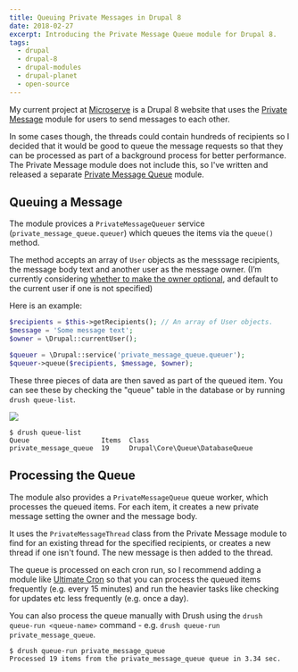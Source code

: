 ```yaml
---
title: Queuing Private Messages in Drupal 8
date: 2018-02-27
excerpt: Introducing the Private Message Queue module for Drupal 8.
tags:
  - drupal
  - drupal-8
  - drupal-modules
  - drupal-planet
  - open-source
---
```


My current project at [Microserve][0] is a Drupal 8 website that uses the
[Private Message][1] module for users to send messages to each other.

In some cases though, the threads could contain hundreds of recipients so I
decided that it would be good to queue the message requests so that they can be
processed as part of a background process for better performance. The Private
Message module does not include this, so I've written and released a separate
[Private Message Queue][2] module.

## Queuing a Message

The module provices a `PrivateMessageQueuer` service
(`private_message_queue.queuer`) which queues the items via the `queue()`
method.

The method accepts an array of `User` objects as the messsage recipients, the
message body text and another user as the message owner. (I’m currently
considering [whether to make the owner optional][4], and default to the current
user if one is not specified)

Here is an example:

```php
$recipients = $this->getRecipients(); // An array of User objects.
$message = 'Some message text';
$owner = \Drupal::currentUser();

$queuer = \Drupal::service('private_message_queue.queuer');
$queuer->queue($recipients, $message, $owner);
```

These three pieces of data are then saved as part of the queued item. You can
see these by checking the "queue" table in the database or by running
`drush queue-list`.

![](/images/blog/private-message-queue.png)

```
$ drush queue-list
Queue                  Items  Class
private_message_queue  19     Drupal\Core\Queue\DatabaseQueue
```

## Processing the Queue

The module also provides a `PrivateMessageQueue` queue worker, which processes
the queued items. For each item, it creates a new private message setting the
owner and the message body.

It uses the `PrivateMessageThread` class from the Private Message module to find
for an existing thread for the specified recipients, or creates a new thread if
one isn't found. The new message is then added to the thread.

The queue is processed on each cron run, so I recommend adding a module like
[Ultimate Cron][3] so that you can process the queued items frequently (e.g.
every 15 minutes) and run the heavier tasks like checking for updates etc less
frequently (e.g. once a day).

You can also process the queue manually with Drush using the
`drush queue-run <queue-name>` command - e.g.
`drush queue-run private_message_queue`.

```
$ drush queue-run private_message_queue
Processed 19 items from the private_message_queue queue in 3.34 sec.
```

[0]: {{site.companies.microserve.url}}
[1]: https://www.drupal.org/project/private_message
[2]: https://www.drupal.org/project/private_message_queue
[3]: https://www.drupal.org/project/ultimate_cron
[4]: https://www.drupal.org/project/private_message_queue/issues/2948233
